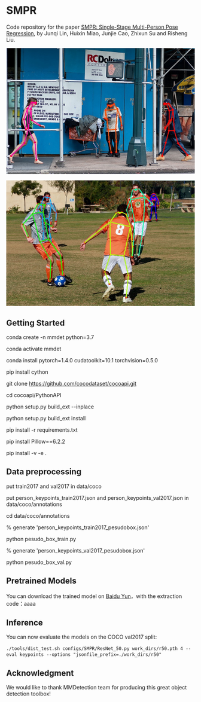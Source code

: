 # SMPR

Code repository for the paper [SMPR: Single-Stage Multi-Person Pose Regression](https://arxiv.org/abs/2006.15576), by Junqi Lin, Huixin Miao, Junjie Cao, Zhixun Su and Risheng Liu.

![vis1](figs/1.jpg)

![vis2](figs/2.jpg)

## Getting Started

conda create -n mmdet python=3.7

conda activate mmdet

conda install pytorch=1.4.0 cudatoolkit=10.1 torchvision=0.5.0

pip install cython

git clone https://github.com/cocodataset/cocoapi.git

cd cocoapi/PythonAPI

python setup.py build_ext --inplace

python setup.py build_ext install

pip install -r requirements.txt

pip install Pillow==6.2.2

pip install -v -e .

## Data preprocessing 

put train2017 and val2017 in data/coco

put person_keypoints_train2017.json and person_keypoints_val2017.json in data/coco/annotations

cd data/coco/annotations

% generate 'person_keypoints_train2017_pesudobox.json'

python pesudo_box_train.py

% generate 'person_keypoints_val2017_pesudobox.json'

python pesudo_box_val.py


## Pretrained Models

You can download the trained model on [Baidu Yun](https://pan.baidu.com/s/1S_7s_tfIHlqvCCKWFXyWGA)，with the extraction code：aaaa

## Inference

You can now evaluate the models on the COCO val2017 split:

```
./tools/dist_test.sh configs/SMPR/ResNet_50.py work_dirs/r50.pth 4 --eval keypoints --options "jsonfile_prefix=./work_dirs/r50"
```

## Acknowledgment

We would like to thank MMDetection team for producing this great object detection toolbox!

